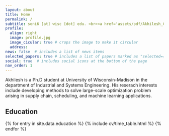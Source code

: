 ```yaml
---
layout: about
title: Home
permalink: /
subtitle: soni6 [at] wisc [dot] edu. <br><a href='assets/pdf/Akhilesh_CV_PhD.pdf'> Download my resume</a>.
profile:
  align: right
  image: profile.jpg
  image_cicular: true # crops the image to make it circular
  address: 
news: false  # includes a list of news items
selected_papers: true # includes a list of papers marked as "selected={true}"
social: true  # includes social icons at the bottom of the page
nav_order: 1
---
```


Akhilesh is a Ph.D student at University of Wisconsin-Madison in the department of Industrial and Systems Engineering.
His reserach interests include developing methods to solve large-scale optimization problem arising in supply chain, scheduling, and machine learning applications.

## Education

{% for entry in site.data.education %}
   {% include cv/time_table.html %}
{% endfor %}



<!--- This is an HTML comment in Markdown
* Ph.D. in Industrial and Systems Engineering, UW-Madison, 2023 (Expected)
  - Advisors: [Prof. Jeff Linderoth](https://jlinderoth.github.io/), [Prof. Jim Luedtke](https://jrluedtke.github.io/)
* MS in Computer Science, UW-Madison, 2022
* MS in Industrial and Systems Engineering, UW-Madison, 2020
* BTech in Mechanical Engineering, IIT-ISM Dhanbad, 2017

Write your biography here. Tell the world about yourself. Link to your favorite [subreddit](http://reddit.com). You can put a picture in, too. The code is already in, just name your picture `prof_pic.jpg` and put it in the `img/` folder.

Put your address / P.O. box / other info right below your picture. You can also disable any these elements by editing `profile` property of the YAML header of your `_pages/about.md`. Edit `_bibliography/papers.bib` and Jekyll will render your [publications page](/al-folio/publications/) automatically.

Link to your social media connections, too. This theme is set up to use [Font Awesome icons](http://fortawesome.github.io/Font-Awesome/) and [Academicons](https://jpswalsh.github.io/academicons/), like the ones below. Add your Facebook, Twitter, LinkedIn, Google Scholar, or just disable all of them.
Previous subtitle
<a href='soni6@wisc.edu'>soni6 [at] wisc [dot] edu</a>. 
-->
